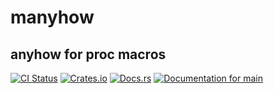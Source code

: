 # manyhow
## anyhow for proc macros
[![CI Status](https://github.com/ModProg/manyhow/actions/workflows/test.yaml/badge.svg)](https://github.com/ModProg/manyhow/actions/workflows/test.yaml)
[![Crates.io](https://img.shields.io/crates/v/manyhow)](https://crates.io/crates/manyhow)
[![Docs.rs](https://img.shields.io/crates/v/template?color=informational&label=docs.rs)](https://docs.rs/manyhow)
[![Documentation for `main`](https://img.shields.io/badge/docs-main-informational)](https://modprog.github.io/manyhow/manyhow/)
